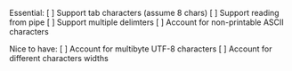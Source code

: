 Essential:
 [ ] Support tab characters (assume 8 chars)
 [ ] Support reading from pipe
 [ ] Support multiple delimters
 [ ] Account for non-printable ASCII characters

Nice to have:
 [ ] Account for multibyte UTF-8 characters
 [ ] Account for different characters widths
